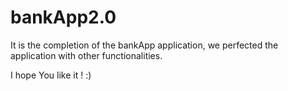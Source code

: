 # bankApp2.0

It is the completion of the bankApp application, we perfected the application with other functionalities.

I hope You like it ! :)
